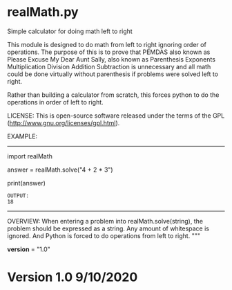# realMath.py

Simple calculator for doing math left to right

This module is designed to do math from left to right ignoring order
of operations. The purpose of this is to prove that PEMDAS also known
as Please Excuse My Dear Aunt Sally, also known as Parenthesis
Exponents Multiplication Division Addition Subtraction is unnecessary
and all math could be done virtually without parenthesis if problems
were solved left to right.

Rather than building a calculator from scratch, this forces python to 
do the operations in order of left to right.

LICENSE: This is open-source software released under the terms of the
GPL (http://www.gnu.org/licenses/gpl.html).

EXAMPLE:

--------------------------------------------------------------------
import realMath

answer = realMath.solve("4 + 2 * 3")

print(answer)

    OUTPUT:
    18
--------------------------------------------------------------------

OVERVIEW:
When entering a problem into realMath.solve(string), the problem should
be expressed as a string. Any amount of whitespace is ignored. And Python
is forced to do operations from left to right.
"""

__version__ = "1.0"

# Version 1.0 9/10/2020

